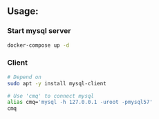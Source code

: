 ## Usage:
### Start mysql server
```bash
docker-compose up -d
```

### Client 
```bash
# Depend on
sudo apt -y install mysql-client

# Use 'cmq' to connect mysql
alias cmq='mysql -h 127.0.0.1 -uroot -pmysql57'
cmq
```
